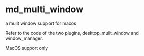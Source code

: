 # md_multi_window

a mulit window support for macos

Refer to the code of the two plugins, desktop_mulit_window and window_manager.

MacOS support only
